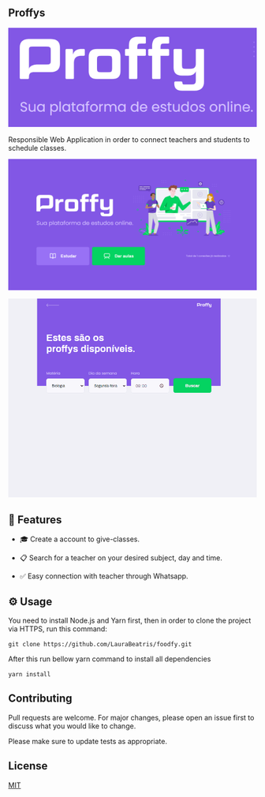 ## Proffys

![](https://github.com/gabrielCesarino/proffy-react/blob/master/github/logo.PNG)

Responsible Web Application in order to connect teachers and students to schedule classes.

![](https://github.com/gabrielCesarino/proffy-react/blob/master/github/index-landingpage.PNG)


![Search Teachers Demo](github/teacher-search.gif)




## 🚀 Features

- :mortar_board: Create a account to give-classes.

- :clipboard: Search for a teacher on your desired subject, day and time.

- :white_check_mark: Easy connection with teacher through Whatsapp.


## ⚙️ Usage


You need to install Node.js and Yarn first, then in order to clone the project via HTTPS, run this command:
```
git clone https://github.com/LauraBeatris/foodfy.git
```
After this run bellow yarn command to install all dependencies

```
yarn install
```

## Contributing
Pull requests are welcome. For major changes, please open an issue first to discuss what you would like to change.

Please make sure to update tests as appropriate.

## License
[MIT](https://choosealicense.com/licenses/mit/)

